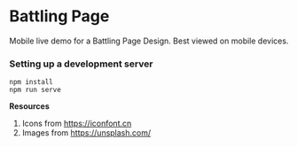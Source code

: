 Battling Page
=============
Mobile live demo for a Battling Page Design. Best viewed on mobile devices.


### Setting up a development server
```
npm install
npm run serve
```


**Resources**
1. Icons from https://iconfont.cn
1. Images from https://unsplash.com/
